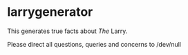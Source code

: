 # larrygenerator

This generates true facts about *The* Larry.

Please direct all questions, queries and concerns to /dev/null
    